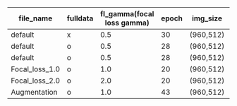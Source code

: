 |file_name|fulldata|fl_gamma(focal loss gamma)|epoch|img_size|test_data_clear-day|best_val_mAP|best_test_mAP|
|-----|-----|-----|-----|-----|-----|-----|-----|
|default|x|0.5|30|(960,512)|x|0.403|x|
|default|o|0.5|28|(960,512)|x|0.711|0.717|
|default|o|0.5|28|(960,512)|o|0.711|0.742|
|Focal_loss_1.0|o|1.0|20|(960,512)|o|0.709|0.733|
|Focal_loss_2.0|o|2.0|20|(960,512)|o|0.699|0.683|
|Augmentation|o|1.0|43|(960,512)|o|0.0005311|0.64|
